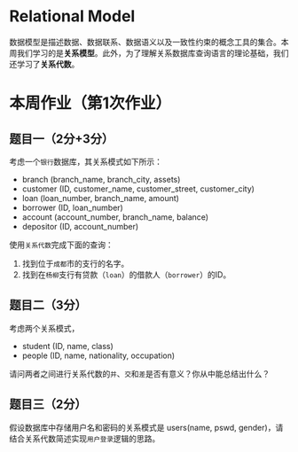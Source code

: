 # Relational Model
数据模型是描述数据、数据联系、数据语义以及一致性约束的概念工具的集合。本周我们学习的是**关系模型**。此外，为了理解关系数据库查询语言的理论基础，我们还学习了**关系代数**。

# 本周作业（第1次作业）
## 题目一（2分+3分）
考虑一个`银行`数据库，其关系模式如下所示：

- branch (branch_name, branch_city, assets)
- customer (ID, customer_name, customer_street, customer_city)
- loan (loan_number, branch_name, amount)
- borrower (ID, loan_number)
- account (account_number, branch_name, balance)
- depositor (ID, account_number)

使用`关系代数`完成下面的查询：

1. 找到位于`成都`市的支行的名字。
2. 找到在`杨柳`支行有贷款（`loan`）的借款人（`borrower`）的ID。

## 题目二（3分）
考虑两个关系模式，
- student (ID, name, class)
- people (ID, name, nationality, occupation)

请问两者之间进行关系代数的`并`、`交`和`差`是否有意义？你从中能总结出什么？

## 题目三（2分）
假设数据库中存储用户名和密码的关系模式是 users(name, pswd, gender)，请结合关系代数简述实现`用户登录`逻辑的思路。